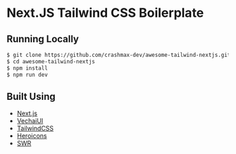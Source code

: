 # Next.JS Tailwind CSS Boilerplate

## Running Locally

```bash
$ git clone https://github.com/crashmax-dev/awesome-tailwind-nextjs.git
$ cd awesome-tailwind-nextjs
$ npm install
$ npm run dev
```

## Built Using

- [Next.js](https://nextjs.org)
- [VechaiUI](https://vechaiui.com)
- [TailwindCSS](https://tailwindcss.com)
- [Heroicons](https://heroicons.com)
- [SWR](https://swr.vercel.app)
